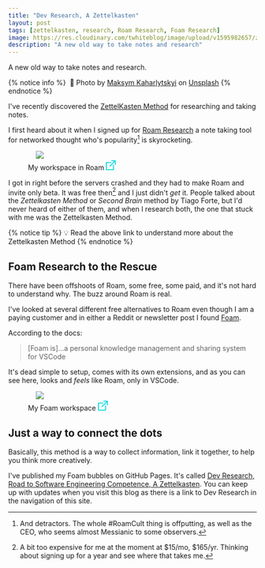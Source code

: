 ```yaml
---
title: "Dev Research, A Zettelkasten"
layout: post
tags: [zettelkasten, research, Roam Research, Foam Research]
image: https://res.cloudinary.com/twhiteblog/image/upload/v1595982657/zettelkasten-method.jpg
description: "A new old way to take notes and research"
---
```

A new old way to take notes and research.

{% notice info %}
 📸  Photo by [Maksym Kaharlytskyi](https://unsplash.com/@qwitka?utm_source=unsplash&utm_medium=referral&utm_content=creditCopyText) on [Unsplash](https://unsplash.com/s/photos/index-cards?utm_source=unsplash&utm_medium=referral&utm_content=creditCopyText)
{% endnotice %}

I've recently discovered the [ZettelKasten Method](https://zettelkasten.de/posts/overview/) for researching and taking notes.

I first heard about it when I signed up for [Roam Research](https://roamresearch.com/) a note taking tool for networked thought who's popularity[^1] is skyrocketing.

<figure>
    <img class="align-center" src="https://res.cloudinary.com/twhiteblog/image/upload/v1596514984/screenshot-2020-08-04_12-07-12_AM_imyakd.png" />
    <figcaption class="caption-text">
      My workspace in Roam
       <a href="https://res.cloudinary.com/twhiteblog/image/upload/v1596514984/screenshot-2020-08-04_12-07-12_AM_imyakd.png">
          <svg width="20px" height="20px" viewBox="0 0 20 20" version="1.1" xmlns="http://www.w3.org/2000/svg" xmlns:xlink="http://www.w3.org/1999/xlink" fill="#06d7d9">
            <path d="M19.0536842,0 L11.7951267,0 C11.2940351,0 10.8877973,0.40703125 10.8877973,0.909101562 C10.8877973,1.41117187 11.2940351,1.81820312 11.7951267,1.81820312 L16.8632359,1.81820312 L7.52432749,11.1753906 C7.16998051,11.5304297 7.16998051,12.1059766 7.52432749,12.4610156 C7.7014425,12.6385156 7.93364522,12.7272656 8.16584795,12.7272656 C8.39805068,12.7272656 8.6302924,12.6385547 8.80744639,12.4609766 L18.1463938,3.10382812 L18.1463938,8.18183594 C18.1463938,8.68390625 18.5526316,9.0909375 19.0537232,9.0909375 C19.5548148,9.0909375 19.9610526,8.68390625 19.9610526,8.18183594 L19.9610526,0.909101562 C19.9610136,0.40703125 19.5547758,0 19.0536842,0 Z" id="Shape"></path>
            <path d="M15.4244055,9.09089844 C14.9233138,9.09089844 14.517076,9.49792969 14.517076,10 L14.517076,18.1818359 L1.81461988,18.1818359 L1.81461988,5.45453125 L9.98050682,5.45453125 C10.4815984,5.45453125 10.8878363,5.0475 10.8878363,4.54542969 C10.8878363,4.04335938 10.4815984,3.63636719 9.98050682,3.63636719 L0.907329435,3.63636719 C0.406237817,3.63636719 0,4.04339844 0,4.54546875 L0,19.0909375 C0,19.5929688 0.406237817,20 0.907329435,20 L15.4244444,20 C15.9255361,20 16.3317739,19.5929688 16.3317739,19.0908984 L16.3317739,10 C16.3317349,9.49792969 15.9254971,9.09089844 15.4244055,9.09089844 Z" id="Shape"></path>
        </svg>
       </a>
    </figcaption>
</figure>


I got in right before the servers crashed and they had to make Roam and invite only beta. It was free then[^2] and I just didn't *get* it. People talked about the *Zettelkasten Method* or *Second Brain* method by Tiago Forte, but I'd never heard of either of them, and when I research both, the one that stuck with me was the Zettelkasten Method.

{% notice tip %}
💡 Read the above link to understand more about the Zettelkasten Method
{% endnotice %}

## Foam Research to the Rescue

There have been offshoots of Roam, some free, some paid, and it's not hard to understand why. The buzz around Roam is real.

I've looked at several different free alternatives to Roam even though I am a paying customer and in either a Reddit or newsletter post I found [Foam](https://foambubble.github.io/foam/).

According to the docs:

> [Foam is]...a personal knowledge management and sharing system for VSCode

It's dead simple to setup, comes with its own extensions, and as you can see here, looks and *feels* like Roam, only in VSCode.

<figure>
    <img class="align-center" src="https://res.cloudinary.com/twhiteblog/image/upload/v1596514227/screenshot-2020-08-04_12-07-37_AM_uqd8bw.png" />
    <figcaption class="caption-text">
      My Foam workspace
       <a href="https://res.cloudinary.com/twhiteblog/image/upload/v1596514227/screenshot-2020-08-04_12-07-37_AM_uqd8bw.png">
          <svg width="20px" height="20px" viewBox="0 0 20 20" version="1.1" xmlns="http://www.w3.org/2000/svg" xmlns:xlink="http://www.w3.org/1999/xlink" fill="#06d7d9">
            <path d="M19.0536842,0 L11.7951267,0 C11.2940351,0 10.8877973,0.40703125 10.8877973,0.909101562 C10.8877973,1.41117187 11.2940351,1.81820312 11.7951267,1.81820312 L16.8632359,1.81820312 L7.52432749,11.1753906 C7.16998051,11.5304297 7.16998051,12.1059766 7.52432749,12.4610156 C7.7014425,12.6385156 7.93364522,12.7272656 8.16584795,12.7272656 C8.39805068,12.7272656 8.6302924,12.6385547 8.80744639,12.4609766 L18.1463938,3.10382812 L18.1463938,8.18183594 C18.1463938,8.68390625 18.5526316,9.0909375 19.0537232,9.0909375 C19.5548148,9.0909375 19.9610526,8.68390625 19.9610526,8.18183594 L19.9610526,0.909101562 C19.9610136,0.40703125 19.5547758,0 19.0536842,0 Z" id="Shape"></path>
            <path d="M15.4244055,9.09089844 C14.9233138,9.09089844 14.517076,9.49792969 14.517076,10 L14.517076,18.1818359 L1.81461988,18.1818359 L1.81461988,5.45453125 L9.98050682,5.45453125 C10.4815984,5.45453125 10.8878363,5.0475 10.8878363,4.54542969 C10.8878363,4.04335938 10.4815984,3.63636719 9.98050682,3.63636719 L0.907329435,3.63636719 C0.406237817,3.63636719 0,4.04339844 0,4.54546875 L0,19.0909375 C0,19.5929688 0.406237817,20 0.907329435,20 L15.4244444,20 C15.9255361,20 16.3317739,19.5929688 16.3317739,19.0908984 L16.3317739,10 C16.3317349,9.49792969 15.9254971,9.09089844 15.4244055,9.09089844 Z" id="Shape"></path>
        </svg>
       </a>
    </figcaption>
</figure>

## Just a way to connect the dots

Basically, this method is a way to collect information, link it together, to help you think more creatively.

I've published my Foam bubbles on GitHub Pages. It's called [Dev Research, Road to Software Engineering Competence, A Zettelkasten](https://research.tiffanywhite.dev/). You can keep up with updates when you visit this blog as there is a link to Dev Research in the navigation of this site.


[^1]: And detractors. The whole #RoamCult thing is offputting, as well as the CEO, who seems almost Messianic to some observers.
[^2]: A bit too expensive for me at the moment at $15/mo, $165/yr. Thinking about signing up for a year and see where that takes me.